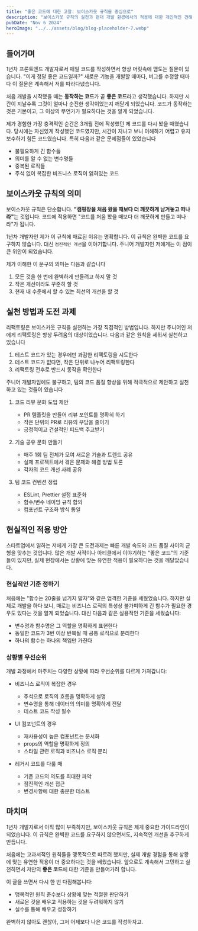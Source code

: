 ```yaml
---
title: "좋은 코드에 대한 고찰: 보이스카웃 규칙을 중심으로"
description: "보이스카웃 규칙의 실천과 현대 개발 환경에서의 적용에 대한 개인적인 견해"
pubDate: "Nov 6 2024"
heroImage: "../../assets/blog/blog-placeholder-7.webp"
---
```


## 들어가며

1년차 프론트엔드 개발자로서 매일 코드를 작성하면서 항상 머릿속에 맴도는 질문이 있습니다. "이게 정말 좋은 코드일까?" 새로운 기능을 개발할 때마다, 버그를 수정할 때마다 이 질문은 계속해서 저를 따라다녔습니다.

처음 개발을 시작했을 때는 <strong>동작하는 코드</strong>가 곧 <strong>좋은 코드</strong>라고 생각했습니다. 하지만 시간이 지날수록 그것이 얼마나 순진한 생각이었는지 깨닫게 되었습니다. 코드가 동작하는 것은 기본이고, 그 이상의 무언가가 필요하다는 것을 알게 되었습니다.

제가 경험한 가장 충격적인 순간은 3개월 전에 작성했던 제 코드를 다시 봤을 때였습니다. 당시에는 자신있게 작성했던 코드였지만, 시간이 지나고 보니 이해하기 어렵고 유지보수하기 힘든 코드였습니다. 특히 다음과 같은 문제점들이 있었습니다

- 불필요하게 긴 함수들
- 의미를 알 수 없는 변수명들
- 중복된 로직들
- 주석 없이 복잡한 비즈니스 로직이 얽혀있는 코드

## 보이스카웃 규칙의 의미

보이스카웃 규칙은 단순합니다. <strong>"캠핑장을 처음 왔을 때보다 더 깨끗하게 남겨놓고 떠나라"</strong>는 것입니다. 코드에 적용하면 "코드를 처음 봤을 때보다 더 깨끗하게 만들고 떠나라"가 됩니다.

1년차 개발자인 제가 이 규칙에 매료된 이유는 명확합니다. 이 규칙은 완벽한 코드를 요구하지 않습니다. 대신 `점진적인 개선`을 이야기합니다. 주니어 개발자인 저에게는 이 점이 큰 위안이 되었습니다.

제가 이해한 이 문구의 의미는 다음과 같습니다

1. 모든 것을 한 번에 완벽하게 만들려고 하지 말 것
2. 작은 개선이라도 꾸준히 할 것
3. 현재 내 수준에서 할 수 있는 최선의 개선을 할 것

## 실천 방법과 도전 과제

리팩토링은 보이스카웃 규칙을 실천하는 가장 직접적인 방법입니다. 하지만 주니어인 저에게 리팩토링은 항상 두려움의 대상이었습니다. 다음과 같은 원칙을 세워서 실천하고 있습니다

1. 테스트 코드가 있는 경우에만 과감한 리팩토링을 시도한다
2. 테스트 코드가 없다면, 작은 단위로 나누어 리팩토링한다
3. 리팩토링 전후로 반드시 동작을 확인한다

주니어 개발자임에도 불구하고, 팀의 코드 품질 향상을 위해 적극적으로 제안하고 실천하고 있는 것들이 있습니다

1. 코드 리뷰 문화 도입 제안

   - PR 템플릿을 만들어 리뷰 포인트를 명확히 하기
   - 작은 단위의 PR로 리뷰의 부담을 줄이기
   - 긍정적이고 건설적인 피드백 주고받기

2. 기술 공유 문화 만들기

   - 매주 1회 팀 전체가 모여 새로운 기술과 트렌드 공유
   - 실제 프로젝트에서 겪은 문제와 해결 방법 토론
   - 각자의 코드 개선 사례 공유

3. 팀 코드 컨벤션 정립
   - ESLint, Prettier 설정 표준화
   - 함수/변수 네이밍 규칙 합의
   - 컴포넌트 구조화 방식 통일

## 현실적인 적용 방안

스타트업에서 일하는 저에게 가장 큰 도전과제는 빠른 개발 속도와 코드 품질 사이의 균형을 맞추는 것입니다. 많은 개발 서적이나 아티클에서 이야기하는 "좋은 코드"의 기준들이 있지만, 실제 현장에서는 상황에 맞는 유연한 적용이 필요하다는 것을 깨달았습니다.

### 현실적인 기준 정하기

처음에는 "함수는 20줄을 넘기지 말자"와 같은 엄격한 기준을 세웠었습니다. 하지만 실제로 개발을 하다 보니, 때로는 비즈니스 로직의 특성상 불가피하게 긴 함수가 필요한 경우도 있다는 것을 알게 되었습니다. 대신 다음과 같은 실용적인 기준을 세웠습니다:

- 변수명과 함수명은 그 역할을 명확하게 표현한다
- 동일한 코드가 3번 이상 반복될 때 공통 로직으로 분리한다
- 하나의 함수는 하나의 책임만 가진다

### 상황별 우선순위

개발 과정에서 마주치는 다양한 상황에 따라 우선순위를 다르게 가져갑니다:

- 비즈니스 로직이 복잡한 경우

  - 주석으로 로직의 흐름을 명확하게 설명
  - 변수명을 통해 데이터의 의미를 명확하게 전달
  - 테스트 코드 작성 필수

- UI 컴포넌트의 경우

  - 재사용성이 높은 컴포넌트는 문서화
  - props의 역할을 명확하게 정의
  - 스타일 관련 로직과 비즈니스 로직 분리

- 레거시 코드를 다룰 때
  - 기존 코드의 의도를 최대한 파악
  - 점진적인 개선 접근
  - 변경사항에 대한 충분한 테스트

## 마치며

1년차 개발자로서 아직 많이 부족하지만, 보이스카웃 규칙은 제게 중요한 가이드라인이 되었습니다. 이 규칙은 완벽한 코드를 요구하지 않으면서도, 지속적인 개선을 추구하게 만듭니다.

처음에는 교과서적인 원칙들을 맹목적으로 따르려 했지만, 실제 개발 경험을 통해 상황에 맞는 유연한 적용이 더 중요하다는 것을 배웠습니다. 앞으로도 계속해서 고민하고 실천하면서 저만의 <strong>좋은 코드</strong>에 대한 기준을 만들어가려 합니다.

이 글을 쓰면서 다시 한 번 다짐해봅니다:

- 맹목적인 원칙 준수보다 상황에 맞는 적절한 판단하기
- 새로운 것을 배우고 적용하는 것을 두려워하지 않기
- 실수를 통해 배우고 성장하기

완벽하지 않아도 괜찮아, 그저 어제보다 나은 코드를 작성하자고.

